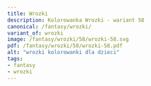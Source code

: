 ```yaml
---
title: Wrozki
description: Kolorowanka Wrozki - wariant 58
canonical: /fantasy/wrozki/
variant_of: wrozki
image: /fantasy/wrozki/58/wrozki-58.svg
pdf: /fantasy/wrozki/58/wrozki-58.pdf
alt: "wrozki kolorowanki dla dzieci"
tags:
- fantasy
- wrozki
---
```


